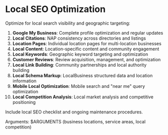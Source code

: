 # Local SEO Optimization

Optimize for local search visibility and geographic targeting:

1. **Google My Business**: Complete profile optimization and regular updates
2. **Local Citations**: NAP consistency across directories and listings
3. **Location Pages**: Individual location pages for multi-location businesses
4. **Local Content**: Location-specific content and community engagement
5. **Local Keywords**: Geographic keyword targeting and optimization
6. **Customer Reviews**: Review acquisition, management, and optimization
7. **Local Link Building**: Community partnerships and local authority building
8. **Local Schema Markup**: LocalBusiness structured data and location information
9. **Mobile Local Optimization**: Mobile search and "near me" query optimization
10. **Local Competition Analysis**: Local market analysis and competitive positioning

Include local SEO checklist and ongoing maintenance procedures.

Arguments: $ARGUMENTS (business locations, service areas, local competition)
